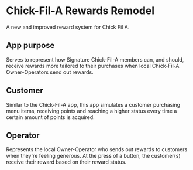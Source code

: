 
# Chick-Fil-A Rewards Remodel

A new and improved reward system for Chick Fil A.
            
## App purpose
Serves to represent how Signature Chick-Fil-A members can, and should, receive rewards more tailored to their purchases when local Chick-Fil-A Owner-Operators send out rewards.

## Customer
Similar to the Chick-Fil-A app, this app simulates a customer purchasing menu items, receiving points and reaching a higher status every time a certain amount of points is acquired.
                                        
## Operator
Represents the local Owner-Operator who sends out rewards to customers when they're feeling generous. At the press of a button, the customer(s) receive their reward based on their reward status.
                                        

